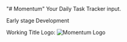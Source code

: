 "# Momentum" 
Your Daily Task Tracker input.


Early stage Development 

Working Title Logo:
![Momentum Logo](https://github.com/user-attachments/assets/9ee164ae-74e8-41b2-9ecb-265cea098029)
